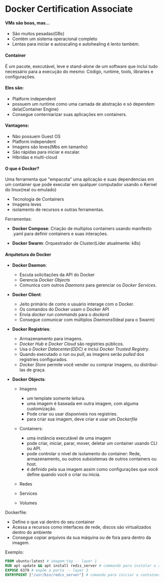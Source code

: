 # Docker Certification Associate

#### VMs são boas, mas...

* São muitos pesadas(GBs)
* Contém um sistema operacional completo
* Lentas para iniciar e autoscaling e autohealing é lento também.

#### Container

É um pacote, executável, leve e stand-alone de um software que inclui tudo necessário para a execução do mesmo: Código, runtime, tools, libraries e configurações.

#### Eles são:

*  Platform independent
* possuem um runtime como uma camada de abstração e só dependem dela(Container Engine)
* Consegue conterniarizar suas aplicações em containers.

#### Vantagens:

* Não possuem Guest OS
* Platform independent
* Imagens são leves(Mbs em tamanho)
* São rápidas para iniciar e escalar.
* Híbridas e multi-cloud

#### O que é Docker?

Uma ferramenta que "empacota" uma aplicação e suas dependencias em um container que pode executar em qualquer computador usando o Kernel do linux(real ou emulado)

* Tecnologia de Containers
* Imagens leves
* isolamento de recursos e outras ferramentas.

Ferramentas:

* **Docker Compose**: Criação de multiplos containers usando manifesto .yaml para definir containers e suas interações. 

* **Docker Swarm**: Orquestrador de Cluster(Líder atualmente: k8s)

#### Arquitetura do Docker

* **Docker Daemon**:
  
  * Escuta solicitações da API do Docker 
  * Gerencia *Docker Objects*
  * Comunica com outros *Daemons* para gerenciar os *Docker Services*.
* **Docker Client**:
  
  * Jeito primário de como o usuário interage com o Docker.
  * Os comandos do Docker usam o Docker API 
  * Envia *docker run commands* para o *dockerd*
  * Consegue comunicar com múltiplos *Daemons*(Ideal para o Swarm)
* **Docker Registries**: 
  
  * Armazenamento para imagens.
  * *Docker Hub* e *Docker Cloud* são registries públicos.
  * Usa o *Docker Datacenter(DDC)* e inclui *Docker Trusted Registry*.
  * Quando executado o *run* ou *pull*, as imagens serão *pulled* dos registries configurados.
  * *Docker Store* permite você vender ou comprar imagens, ou distribuí-las de graça.
* **Docker Objects**: 

  * Imagens
    * um template somente leitura.
    * uma imagem é baseada em outra imagem, com alguma customização.
    * Pode criar ou usar disponíveis nos registries.
    * para criar sua imagem, deve criar e usar um *Dockerfile*
  * Containers:
    
    * uma instância executável de uma imagem
    * pode criar, iniciar, parar, mover, deletar um container usando CLI ou API.
    * pode controlar o nível de isolamento do container: Rede, armazenamento, ou outros subsistemas de outros containers ou host.
    * é definido pela sua imagem assim como configurações que você define quando você o criar ou inicia.
  * Redes 
  * Services 
  * Volumes

Dockerfile:
 
 * Define o que vai dentro do seu container
 * Acessa a recursos como interfaces de rede, discos são virtualizados dentro do ambiente
 * Consegue copiar arquivos da sua máquina ou de fora para dentro da imagem.

 Exemplo:

 ```dockerfile
 FROM ubuntu:latest # imagem:tag -- layer 1
 RUN apt update && apt install redis_server # commando para instalar o redis -- layer 2
 EXPOSE 6379 # expõe a porta -- layer 3
 ENTRYPOINT ["/usr/bin/redis_server"] # comando para iniciar o container -- layer 4
 ```